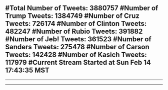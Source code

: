 #Total Number of Tweets: 3880757 
#Number of Trump Tweets: 1384749
#Number of Cruz Tweets: 726174
#Number of Clinton Tweets: 482247
#Number of Rubio Tweets: 391882
#Number of Jeb! Tweets: 361523
#Number of Sanders Tweets: 275478
#Number of Carson Tweets: 142428
#Number of Kasich Tweets: 117979
#Current Stream Started at Sun Feb 14 17:43:35 MST
---
---
---
